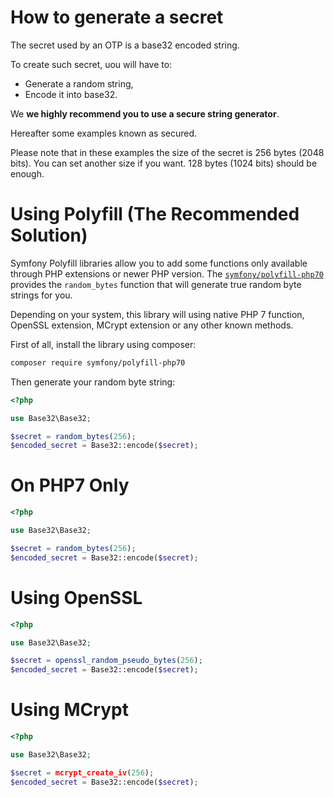 How to generate a secret
========================

The secret used by an OTP is a base32 encoded string.

To create such secret, uou will have to:
* Generate a random string,
* Encode it into base32.

We **we highly recommend you to use a secure string generator**.

Hereafter some examples known as secured.

Please note that in these examples the size of the secret is 256 bytes (2048 bits).
You can set another size if you want. 128 bytes (1024 bits) should be enough.

# Using Polyfill (The Recommended Solution)

Symfony Polyfill libraries allow you to add some functions only available through PHP extensions or newer PHP version.
The [`symfony/polyfill-php70`](https://github.com/symfony/polyfill-php70) provides the `random_bytes` function that will generate true random byte strings for you.

Depending on your system, this library will using native PHP 7 function, OpenSSL extension, MCrypt extension or any other known methods.

First of all, install the library using composer:

```sh
composer require symfony/polyfill-php70
```

Then generate your random byte string:

```php
<?php

use Base32\Base32;

$secret = random_bytes(256);
$encoded_secret = Base32::encode($secret);
```

# On PHP7 Only

```php
<?php

use Base32\Base32;

$secret = random_bytes(256);
$encoded_secret = Base32::encode($secret);
```

# Using OpenSSL

```php
<?php

use Base32\Base32;

$secret = openssl_random_pseudo_bytes(256);
$encoded_secret = Base32::encode($secret);
```

# Using MCrypt

```php
<?php

use Base32\Base32;

$secret = mcrypt_create_iv(256);
$encoded_secret = Base32::encode($secret);
```
